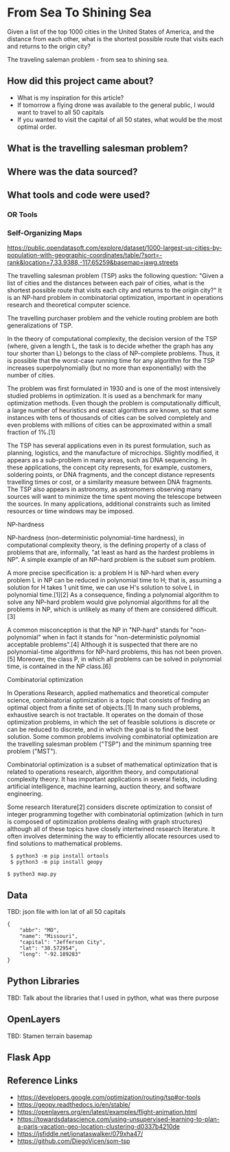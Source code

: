 # From Sea To Shining Sea

Given a list of the top 1000 cities in the United States of America, 
and the distance from each other, what is the 
shortest possible route that visits each and returns to the origin city?

The traveling saleman problem - from sea to shining sea.

## How did this project came about?
- What is my inspiration for this article?
- If tomorrow a flying drone was available to the general public, I would want to travel to all 50 capitals
- If you wanted to visit the capital of all 50 states, what would be the most optimal order.

## What is the travelling salesman problem?

## Where was the data sourced?

## What tools and code were used?
### OR Tools
### Self-Organizing Maps


https://public.opendatasoft.com/explore/dataset/1000-largest-us-cities-by-population-with-geographic-coordinates/table/?sort=-rank&location=7,33.9388,-117.65259&basemap=jawg.streets

The travelling salesman problem (TSP) asks the following question: "Given a list of cities and the distances between each pair of cities, what is the shortest possible route that visits each city and returns to the origin city?" It is an NP-hard problem in combinatorial optimization, important in operations research and theoretical computer science.

The travelling purchaser problem and the vehicle routing problem are both generalizations of TSP.

In the theory of computational complexity, the decision version of the TSP (where, given a length L, the task is to decide whether the graph has any tour shorter than L) belongs to the class of NP-complete problems. Thus, it is possible that the worst-case running time for any algorithm for the TSP increases superpolynomially (but no more than exponentially) with the number of cities.

The problem was first formulated in 1930 and is one of the most intensively studied problems in optimization. It is used as a benchmark for many optimization methods. Even though the problem is computationally difficult, a large number of heuristics and exact algorithms are known, so that some instances with tens of thousands of cities can be solved completely and even problems with millions of cities can be approximated within a small fraction of 1%.[1]

The TSP has several applications even in its purest formulation, such as planning, logistics, and the manufacture of microchips. Slightly modified, it appears as a sub-problem in many areas, such as DNA sequencing. In these applications, the concept city represents, for example, customers, soldering points, or DNA fragments, and the concept distance represents travelling times or cost, or a similarity measure between DNA fragments. The TSP also appears in astronomy, as astronomers observing many sources will want to minimize the time spent moving the telescope between the sources. In many applications, additional constraints such as limited resources or time windows may be imposed.

NP-hardness

NP-hardness (non-deterministic polynomial-time hardness), in computational complexity theory, is the defining property of a class of problems that are, informally, "at least as hard as the hardest problems in NP". A simple example of an NP-hard problem is the subset sum problem.

A more precise specification is: a problem H is NP-hard when every problem L in NP can be reduced in polynomial time to H; that is, assuming a solution for H takes 1 unit time, we can use H‎'s solution to solve L in polynomial time.[1][2] As a consequence, finding a polynomial algorithm to solve any NP-hard problem would give polynomial algorithms for all the problems in NP, which is unlikely as many of them are considered difficult.[3]

A common misconception is that the NP in "NP-hard" stands for "non-polynomial" when in fact it stands for "non-deterministic polynomial acceptable problems".[4] Although it is suspected that there are no polynomial-time algorithms for NP-hard problems, this has not been proven.[5] Moreover, the class P, in which all problems can be solved in polynomial time, is contained in the NP class.[6]


Combinatorial optimization

In Operations Research, applied mathematics and theoretical computer science, combinatorial optimization is a topic that consists of finding an optimal object from a finite set of objects.[1] In many such problems, exhaustive search is not tractable. It operates on the domain of those optimization problems, in which the set of feasible solutions is discrete or can be reduced to discrete, and in which the goal is to find the best solution. Some common problems involving combinatorial optimization are the travelling salesman problem ("TSP") and the minimum spanning tree problem ("MST").

Combinatorial optimization is a subset of mathematical optimization that is related to operations research, algorithm theory, and computational complexity theory. It has important applications in several fields, including artificial intelligence, machine learning, auction theory, and software engineering.

Some research literature[2] considers discrete optimization to consist of integer programming together with combinatorial optimization (which in turn is composed of optimization problems dealing with graph structures) although all of these topics have closely intertwined research literature. It often involves determining the way to efficiently allocate resources used to find solutions to mathematical problems.

```
 $ python3 -m pip install ortools
 $ python3 -m pip install geopy
```

```
$ python3 map.py
```
## Data
TBD: json file with lon lat of all 50 capitals
```
{
    "abbr": "MO",
    "name": "Missouri",
    "capital": "Jefferson City",
    "lat": "38.572954",
    "long": "-92.189283"
}
```

## Python Libraries
TBD: Talk about the libraries that I used in python, what was there purpose

## OpenLayers
TBD: Stamen terrain basemap

## Flask App

## Reference Links
- https://developers.google.com/optimization/routing/tsp#or-tools
- https://geopy.readthedocs.io/en/stable/
- https://openlayers.org/en/latest/examples/flight-animation.html
- https://towardsdatascience.com/using-unsupervised-learning-to-plan-a-paris-vacation-geo-location-clustering-d0337b4210de
-  https://jsfiddle.net/jonataswalker/079xha47/
- https://github.com/DiegoVicen/som-tsp